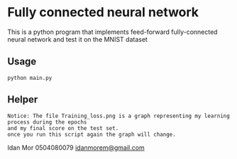 # Fully connected neural network

This is a python program that implements feed-forward fully-connected neural network and test it on the MNIST dataset

## Usage

```commandline
python main.py
```



## Helper
```text
Notice: The file Training_loss.png is a graph representing my learning process during the epochs
and my final score on the test set.
once you run this script again the graph will change.
```

Idan Mor 0504080079 idanmorem@gmail.com

